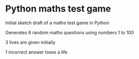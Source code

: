 # Python maths test game

Initial sketch draft of a maths test game in Python

Generates 6 random maths questions using numbers 1 to 100

3 lives are given initially

1 incorrect answer loses a life

